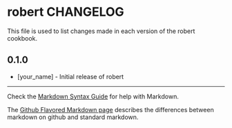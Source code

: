 # robert CHANGELOG

This file is used to list changes made in each version of the robert cookbook.

## 0.1.0
- [your_name] - Initial release of robert

- - -
Check the [Markdown Syntax Guide](http://daringfireball.net/projects/markdown/syntax) for help with Markdown.

The [Github Flavored Markdown page](http://github.github.com/github-flavored-markdown/) describes the differences between markdown on github and standard markdown.
